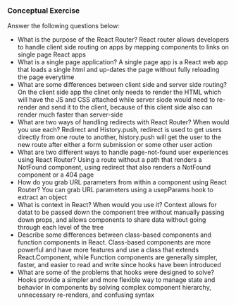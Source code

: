 ### Conceptual Exercise

Answer the following questions below:

- What is the purpose of the React Router?
  React router allows developers to handle client side routing on apps by mapping components  to links on single page React apps
- What is a single page application?
  A single page app  is a React web app that loads a single html and up-dates the page without fully reloading the page everytime 
- What are some differences between client side and server side routing?
  On the client side app  the clinet only needs to render the HTML which will have the JS and CSS attached while server siode would need to re-render and send it to the client, because of this client side also can render much faster than server-side 
- What are two ways of handling redirects with React Router? When would you use each?
  Redirect and History.push, redirect is used to get users directly from one route to another, history.push will get the user to the new route after either a form submission or some other user action
- What are two different ways to handle page-not-found user experiences using React Router? 
  Using a route without a path that renders a NotFound component, using redirect that also renders a NotFound component or a 404 page
- How do you grab URL parameters from within a component using React Router?
  You can grab  URL parameters using a usepParams hook to extract an object
- What is context in React? When would you use it?
  Context allows for datat to be passed down the component tree without manually passing down props, and allows components to share data without going through each level of the tree
- Describe some differences between class-based components and function components in React.
  Class-based components are more powerful and have more features and use a class that extends React.Component, while Function components are generally simpler, faster, and easier to read and write since hooks have been introduced 
- What are some of the problems that hooks were designed to solve?
  Hooks provide a simpler and more flexible way to manage state and behavior in components by solving complex component hierarchy, unnecessary re-renders, and confusing syntax